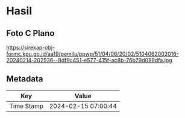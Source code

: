 # Hasil

## Foto C Plano

https://sirekap-obj-formc.kpu.go.id/aa19/pemilu/ppwp/51/04/06/20/02/5104062002016-20240214-202536--8df9c451-e577-415f-ac8b-76b79d089dfa.jpg


## Metadata

| Key        | Value               |
| ---------- | ------------------- |
| Time Stamp | 2024-02-15 07:00:44 |



